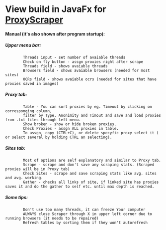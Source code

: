 View build in JavaFx for [ProxyScraper]
===
#### Manual (it's also shown after program startup):

##### Upper menu bar:
            Threads input - set number of avaiable threads
            Check on fly button - assgn proxies right after scrape
            Threads field - shows avaiable threads
            Browsers field - shows avaiable browsers (needed for most sites)
            OCRs field - shows avaiable ocrs (needed for sites that have proxies saved in images)
		
##### Proxy tab:
            Table - You can sort proxies by eg. Timeout by clicking on corresponging column,
            filter by Type, Anonimity and Timout and save and load proxies from .txt files through left menu.
            Show broken - show or hide broken proxies. 
            Check Proxies - assgn ALL proxies in table.       
            To assgn, copy (CTRL+C), or delete specyfic proxy select it ( or select several by holding CTRL an selecting).
		
##### Sites tab:
            Most of options are self explanatory and similar to Proxy tab.
            Scrape - scrape and don't save any scraping stats. (Scraped proxies will be in Proxy tab)
            Check Sites - scrape and save scraping stats like avg. sites and avg. working.
            Gather - checks all links of site, if linked site has proxies saves it and do the gather to self etc. until max depth is reached.
		
##### Some tips:
            Don't use too many threads, it can freeze Your computer
            ALWAYS close Scraper through X in upper left corner due to running browsers (it needs to be repaired)
            Refresh tables by sorting them if they won't autorefresh

   [ProxyScraper]: <https://github.com/PartTimeHackerman/ProxyScraper>